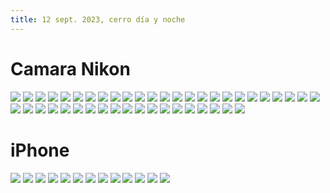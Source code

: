 ```yaml
---
title: 12 sept. 2023, cerro día y noche
---
```

# Camara Nikon

![](IMG_2560.jpg)
![](IMG_2567.jpg)
![](IMG_2565.jpg)
![](IMG_2556.jpg)
![](DSCN9892.jpg)
![](DSCN9905.jpg)
![](IMG_2555.jpg)
![](DSCN9856.jpg)
![](DSCN9857.jpg)
![](DSCN9880.jpg)
![](DSCN9883.jpg)
![](DSCN9884.jpg)
![](DSCN9886.jpg)
![](DSCN9936.jpg)
![](DSCN9949.jpg)
![](DSCN9922.jpg)
![](DSCN9929.jpg)
![](DSCN9933.jpg)
![](DSCN9935.jpg)
![](DSCN9936%201.jpg)
![](DSCN9937.jpg)
![](DSCN9938.jpg)
![](DSCN9941.jpg)
![](DSCN9952.jpg)
![](DSCN9953.jpg)
![](DSCN9955.jpg)
![](DSCN9956.jpg)
![](DSCN9959.jpg)
![](DSCN9960.jpg)
![](DSCN9965.jpg)
![](DSCN9975.jpg)
![](DSCN9976.jpg)
![](DSCN9978.jpg)
![](DSCN9981.jpg)
![](DSCN0006.jpg)
![](DSCN0004.jpg)
![](DSCN0009.jpg)
![](DSCN0012.jpg)
![](DSCN0013.jpg)
![](DSCN0015.jpg)
![](DSCN0016.jpg)
![](DSCN0017.jpg)
![](DSCN0018.jpg)
![](DSCN0019.jpg)

# iPhone

![](IMG_1253.jpg)
![](IMG_1267.jpg)
![](5.jpg)
![](IMG_1310.jpg)
![](IMG_1312.jpg)
![](IMG_1344.jpg)
![](IMG_1386.jpg)
![](IMG_1416.jpg)
![](IMG_1451.jpg)
![](IMG_1470.jpg)
![](IMG_1471.jpg)
![](IMG_1477.jpg)
![](IMG_1478.jpg)